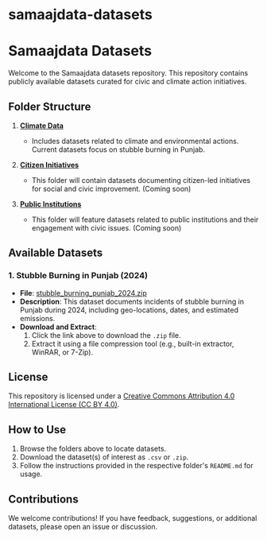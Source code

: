 # samaajdata-datasets

# Samaajdata Datasets

Welcome to the Samaajdata datasets repository. This repository contains publicly available datasets curated for civic and climate action initiatives.

## Folder Structure

1. **[Climate Data](climate_data/)**
   - Includes datasets related to climate and environmental actions. Current datasets focus on stubble burning in Punjab.

2. **[Citizen Initiatives](citizen_initiatives/)**
   - This folder will contain datasets documenting citizen-led initiatives for social and civic improvement. (Coming soon)

3. **[Public Institutions](public_institutions/)**
   - This folder will feature datasets related to public institutions and their engagement with civic issues. (Coming soon)

## Available Datasets

### 1. Stubble Burning in Punjab (2024)
- **File**: [stubble_burning_punjab_2024.zip](climate_data/stubble_burning_punjab_2024.zip)
- **Description**: This dataset documents incidents of stubble burning in Punjab during 2024, including geo-locations, dates, and estimated emissions.
- **Download and Extract**:
  1. Click the link above to download the `.zip` file.
  2. Extract it using a file compression tool (e.g., built-in extractor, WinRAR, or 7-Zip).

## License

This repository is licensed under a [Creative Commons Attribution 4.0 International License (CC BY 4.0)](LICENSE).

## How to Use

1. Browse the folders above to locate datasets.
2. Download the dataset(s) of interest as `.csv` or `.zip`.
3. Follow the instructions provided in the respective folder's `README.md` for usage.

## Contributions

We welcome contributions! If you have feedback, suggestions, or additional datasets, please open an issue or discussion.
